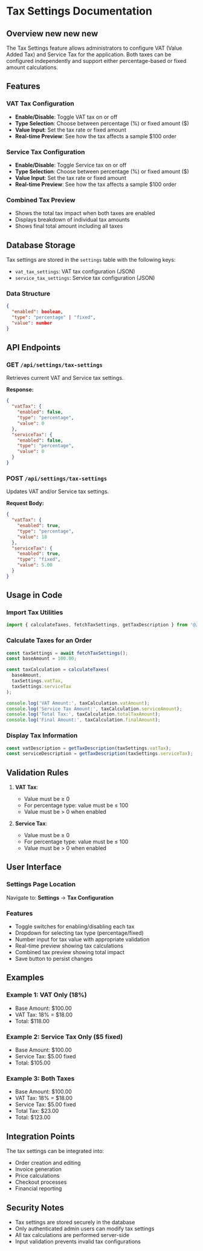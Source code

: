 # Tax Settings Documentation

## Overview new new new

The Tax Settings feature allows administrators to configure VAT (Value Added Tax) and Service Tax for the application. Both taxes can be configured independently and support either percentage-based or fixed amount calculations.

## Features

### VAT Tax Configuration
- **Enable/Disable**: Toggle VAT tax on or off
- **Type Selection**: Choose between percentage (%) or fixed amount ($)
- **Value Input**: Set the tax rate or fixed amount
- **Real-time Preview**: See how the tax affects a sample $100 order

### Service Tax Configuration
- **Enable/Disable**: Toggle Service tax on or off
- **Type Selection**: Choose between percentage (%) or fixed amount ($)
- **Value Input**: Set the tax rate or fixed amount
- **Real-time Preview**: See how the tax affects a sample $100 order

### Combined Tax Preview
- Shows the total tax impact when both taxes are enabled
- Displays breakdown of individual tax amounts
- Shows final total amount including all taxes

## Database Storage

Tax settings are stored in the `settings` table with the following keys:
- `vat_tax_settings`: VAT tax configuration (JSON)
- `service_tax_settings`: Service tax configuration (JSON)

### Data Structure
```json
{
  "enabled": boolean,
  "type": "percentage" | "fixed",
  "value": number
}
```

## API Endpoints

### GET `/api/settings/tax-settings`
Retrieves current VAT and Service tax settings.

**Response:**
```json
{
  "vatTax": {
    "enabled": false,
    "type": "percentage",
    "value": 0
  },
  "serviceTax": {
    "enabled": false,
    "type": "percentage", 
    "value": 0
  }
}
```

### POST `/api/settings/tax-settings`
Updates VAT and/or Service tax settings.

**Request Body:**
```json
{
  "vatTax": {
    "enabled": true,
    "type": "percentage",
    "value": 18
  },
  "serviceTax": {
    "enabled": true,
    "type": "fixed",
    "value": 5.00
  }
}
```

## Usage in Code

### Import Tax Utilities
```typescript
import { calculateTaxes, fetchTaxSettings, getTaxDescription } from '@/utils/taxUtils';
```

### Calculate Taxes for an Order
```typescript
const taxSettings = await fetchTaxSettings();
const baseAmount = 100.00;

const taxCalculation = calculateTaxes(
  baseAmount,
  taxSettings.vatTax,
  taxSettings.serviceTax
);

console.log('VAT Amount:', taxCalculation.vatAmount);
console.log('Service Tax Amount:', taxCalculation.serviceAmount);
console.log('Total Tax:', taxCalculation.totalTaxAmount);
console.log('Final Amount:', taxCalculation.finalAmount);
```

### Display Tax Information
```typescript
const vatDescription = getTaxDescription(taxSettings.vatTax);
const serviceDescription = getTaxDescription(taxSettings.serviceTax);
```

## Validation Rules

1. **VAT Tax**:
   - Value must be ≥ 0
   - For percentage type: value must be ≤ 100
   - Value must be > 0 when enabled

2. **Service Tax**:
   - Value must be ≥ 0
   - For percentage type: value must be ≤ 100
   - Value must be > 0 when enabled

## User Interface

### Settings Page Location
Navigate to: **Settings** → **Tax Configuration**

### Features
- Toggle switches for enabling/disabling each tax
- Dropdown for selecting tax type (percentage/fixed)
- Number input for tax value with appropriate validation
- Real-time preview showing tax calculations
- Combined tax preview showing total impact
- Save button to persist changes

## Examples

### Example 1: VAT Only (18%)
- Base Amount: $100.00
- VAT Tax: 18% = $18.00
- Total: $118.00

### Example 2: Service Tax Only ($5 fixed)
- Base Amount: $100.00
- Service Tax: $5.00 fixed
- Total: $105.00

### Example 3: Both Taxes
- Base Amount: $100.00
- VAT Tax: 18% = $18.00
- Service Tax: $5.00 fixed
- Total Tax: $23.00
- Total: $123.00

## Integration Points

The tax settings can be integrated into:
- Order creation and editing
- Invoice generation
- Price calculations
- Checkout processes
- Financial reporting

## Security Notes

- Tax settings are stored securely in the database
- Only authenticated admin users can modify tax settings
- All tax calculations are performed server-side
- Input validation prevents invalid tax configurations 